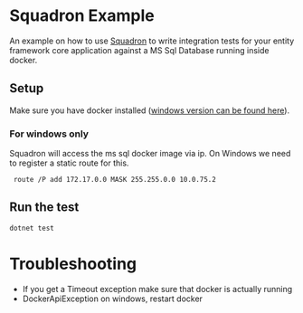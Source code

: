 # Squadron Example

An example on how to use [Squadron](https://github.com/SwissLife-OSS/squadron) to write integration tests for your entity framework core application against a MS Sql Database running inside docker.

## Setup

Make sure you have docker installed ([windows version can be found here](https://docs.docker.com/docker-for-windows/install/)).


### For windows only

Squadron will access the ms sql docker image via ip.
On Windows we need to register a static route for this. 
```
 route /P add 172.17.0.0 MASK 255.255.0.0 10.0.75.2
```

## Run the test 

```
dotnet test
```

# Troubleshooting

* If you get a Timeout exception make sure that docker is actually running
* DockerApiException on windows, restart docker





